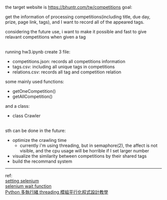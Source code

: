 the target website is <https://bhuntr.com/tw/competitions>
goal:

<p>get the information of processing competitions(including title, due day, prize, page link, tags), and I want to record all of the appeared tags.</p>
<p>considering the future use, i want to make it possible and fast to give relavant competitions when given a tag</p>

<br>
running hw3.ipynb create 3 file:

- competitions.json: records all competitions information
- tags.csv: including all unique tags in competitions
- relations.csv: records all tag and competition relation
  <br>

some mainly used functions:

- getOneCompetition()
- getAllCompetition()
  <br>

and a class:

- class Crawler  
   <br>

sth can be done in the future:

- optimize the crawling time
  - currently i'm using threading, but in semaphore(2), the affect is not visible, and the cpu usage will be horrible if I set larger number
- visualize the similarity between competitions by their shared tags
- build the recommand system

---

ref:  
[setting selenium](https://www.selenium.dev/blog/2023/headless-is-going-away/)  
[selenium wait function](https://www.learncodewithmike.com/2020/06/python-selenium-waits.html)  
[Python 多執行緒 threading 模組平行化程式設計教學](https://blog.gtwang.org/programming/python-threading-multithreaded-programming-tutorial/)

